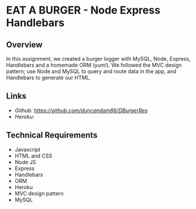 # EAT A BURGER - Node Express Handlebars

## Overview

In this assignment, we created a burger logger with MySQL, Node, Express, Handlebars and a homemade ORM (yum!). We followed the MVC design pattern; use Node and MySQL to query and route data in the app, and Handlebars to generate our HTML.

## Links
* *Github: https://github.com/duncandam86/DBurgerRes*
* *Heroku:*

## Technical Requirements
* Javascript
* HTML and CSS
* Node JS
* Express
* Handlebars
* ORM
* Heroku
* MVC design pattern
* MySQL